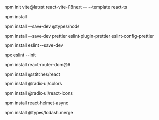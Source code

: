npm init vite@latest react-vite-i18next -- --template react-ts

npm install

npm install --save-dev @types/node

npm install --save-dev prettier eslint-plugin-prettier eslint-config-prettier

npm install eslint --save-dev

npx eslint --init

npm install react-router-dom@6

npm install @stitches/react

npm install @radix-ui/colors

npm install @radix-ui/react-icons

npm install react-helmet-async

npm install @types/lodash.merge
